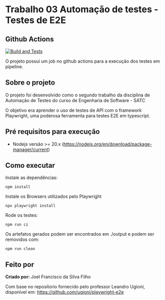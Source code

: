 # Trabalho 03 Automação de testes - Testes de E2E 

## Github Actions

[![Build and Tests](https://github.com/JoelFrancisco/JoelFrancisco-Turma02-E2E/actions/workflows/node.js.yml/badge.svg?branch=master)](https://github.com/JoelFrancisco/JoelFrancisco-Turma02-E2E/actions/workflows/node.js.yml)

O projeto possui um job no github actions para a execução dos testes em pipeline.

## Sobre o projeto

O projeto foi desenvolvido como o segundo trabalho da disciplina de Automação de Testes do curso de Engenharia de Software - SATC 

O objetivo era aprender o uso de testes de API com o framework Playwright, uma poderosa ferramenta para testes E2E em typescript.

## Pré requisitos para execução

- Nodejs versão >= 20.x
    (https://nodejs.org/en/download/package-manager/current)

## Como executar

Instale as dependências:

```
npm install
```

Instale os Browsers utilizados pelo Playwright

```
npx playwright install
```

Rode os testes:

```
npm run ci
```

Os artefatos gerados podem ser encontrados em ./output e podem ser removidos com:

```
npm run clean
```

## Feito por

**Criado por:** Joel Francisco da Silva Filho

Com base no reposítorio fornecido pelo professor Leandro Ugioni, disponível em: https://github.com/ugioni/playwright-e2e